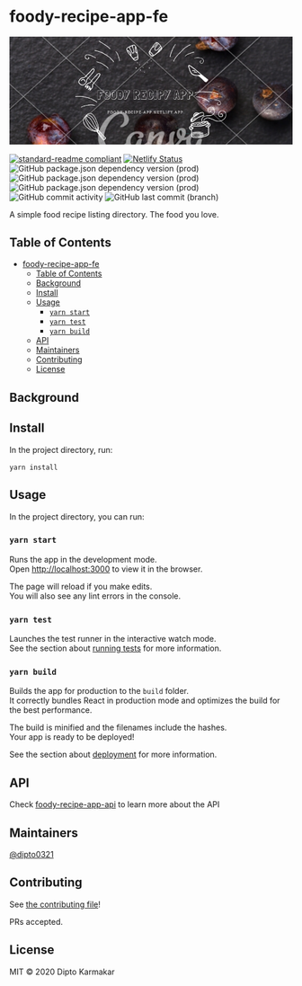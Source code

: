 # foody-recipe-app-fe

![foody_recipe_app_banner](foody_recipe_app_banner.png)

[![standard-readme compliant](https://img.shields.io/badge/standard--readme-OK-green.svg?style=flat-square)](https://github.com/RichardLitt/standard-readme)
[![Netlify Status](https://api.netlify.com/api/v1/badges/1fab89e6-ba10-4b3d-97c3-a4d36322c351/deploy-status)](https://app.netlify.com/sites/foody-recipe-app/deploys)
![GitHub package.json dependency version (prod)](https://img.shields.io/github/package-json/dependency-version/dipto0321/foody-recipe-app-fe/react)
![GitHub package.json dependency version (prod)](https://img.shields.io/github/package-json/dependency-version/dipto0321/foody-recipe-app-fe/typescript)
![GitHub package.json dependency version (prod)](https://img.shields.io/github/package-json/dependency-version/dipto0321/foody-recipe-app-fe/formik)
![GitHub commit activity](https://img.shields.io/github/commit-activity/m/dipto0321/foody-recipe-app-fe)
![GitHub last commit (branch)](https://img.shields.io/github/last-commit/dipto0321/foody-recipe-app-fe/master)

A simple food recipe listing directory. The food you love.

## Table of Contents

- [foody-recipe-app-fe](#foody-recipe-app-fe)
  - [Table of Contents](#table-of-contents)
  - [Background](#background)
  - [Install](#install)
  - [Usage](#usage)
    - [`yarn start`](#yarn-start)
    - [`yarn test`](#yarn-test)
    - [`yarn build`](#yarn-build)
  - [API](#api)
  - [Maintainers](#maintainers)
  - [Contributing](#contributing)
  - [License](#license)

## Background

## Install

In the project directory, run:

```
yarn install
```

## Usage

In the project directory, you can run:

### `yarn start`

Runs the app in the development mode.<br />
Open [http://localhost:3000](http://localhost:3000) to view it in the browser.

The page will reload if you make edits.<br />
You will also see any lint errors in the console.

### `yarn test`

Launches the test runner in the interactive watch mode.<br />
See the section about [running tests](https://facebook.github.io/create-react-app/docs/running-tests) for more information.

### `yarn build`

Builds the app for production to the `build` folder.<br />
It correctly bundles React in production mode and optimizes the build for the best performance.

The build is minified and the filenames include the hashes.<br />
Your app is ready to be deployed!

See the section about [deployment](https://facebook.github.io/create-react-app/docs/deployment) for more information.

## API

Check [foody-recipe-app-api](https://github.com/dipto0321/foody-recipe-app-api) to learn more about the API

## Maintainers

[@dipto0321](https://github.com/dipto0321)

## Contributing

See [the contributing file](contributing.md)!

PRs accepted.

## License

MIT © 2020 Dipto Karmakar
